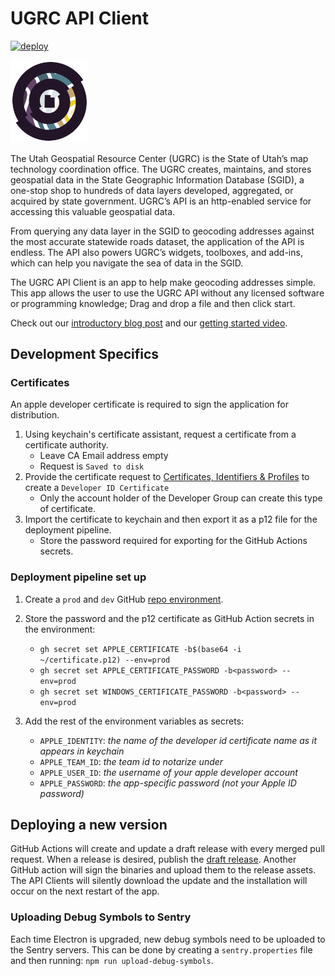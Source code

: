 # UGRC API Client

[![deploy](https://github.com/agrc/api-client/actions/workflows/deploy.yml/badge.svg)](https://github.com/agrc/api-client/actions/workflows/deploy.yml)

<img src="https://github.com/agrc/api-client/blob/main/src/assets/logo.svg" width="125px" />

The Utah Geospatial Resource Center (UGRC) is the State of Utah’s map technology coordination office. The UGRC creates, maintains, and stores geospatial data in the State Geographic Information Database (SGID), a one-stop shop to hundreds of data layers developed, aggregated, or acquired by state government. UGRC’s API is an http-enabled service for accessing this valuable geospatial data.

From querying any data layer in the SGID to geocoding addresses against the most accurate statewide roads dataset, the application of the API is endless. The API also powers UGRC’s widgets, toolboxes, and add-ins, which can help you navigate the sea of data in the SGID.

The UGRC API Client is an app to help make geocoding addresses simple. This app allows the user to use the UGRC API without any licensed software or programming knowledge; Drag and drop a file and then click start.

Check out our [introductory blog post](https://gis.utah.gov/blog/2021-11-29-introducing-the-official-ugrc-api-client/) and our [getting started video](https://www.youtube.com/watch?v=BSmQ_9E0cVE).

## Development Specifics

### Certificates

An apple developer certificate is required to sign the application for distribution.

1. Using keychain's certificate assistant, request a certificate from a certificate authority.
   - Leave CA Email address empty
   - Request is `Saved to disk`
1. Provide the certificate request to [Certificates, Identifiers & Profiles](https://developer.apple.com/account/resources/certificates/add) to create a `Developer ID Certificate`
   - Only the account holder of the Developer Group can create this type of certificate.
1. Import the certificate to keychain and then export it as a p12 file for the deployment pipeline.
   - Store the password required for exporting for the GitHub Actions secrets.

### Deployment pipeline set up

1. Create a `prod` and `dev` GitHub [repo environment](https://github.com/agrc/api-client/settings/environments).
1. Store the password and the p12 certificate as GitHub Action secrets in the environment:

   - `gh secret set APPLE_CERTIFICATE -b$(base64 -i ~/certificate.p12) --env=prod`
   - `gh secret set APPLE_CERTIFICATE_PASSWORD -b<password> --env=prod`
   - `gh secret set WINDOWS_CERTIFICATE_PASSWORD -b<password> --env=prod`

1. Add the rest of the environment variables as secrets:
   - `APPLE_IDENTITY`: _the name of the developer id certificate name as it appears in keychain_
   - `APPLE_TEAM_ID`: _the team id to notarize under_
   - `APPLE_USER_ID`: _the username of your apple developer account_
   - `APPLE_PASSWORD`: _the app-specific password (not your Apple ID password)_

## Deploying a new version

GitHub Actions will create and update a draft release with every merged pull request. When a release is desired, publish the [draft release](https://github.com/agrc/api-client/releases). Another GitHub action will sign the binaries and upload them to the release assets. The API Clients will silently download the update and the installation will occur on the next restart of the app.

### Uploading Debug Symbols to Sentry

Each time Electron is upgraded, new debug symbols need to be uploaded to the Sentry servers. This can be done by creating a `sentry.properties` file and then running: `npm run upload-debug-symbols`.
